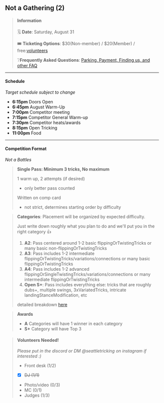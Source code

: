 ## Not a Gathering (2)

<!-- # Labor Day Mini -->

> #### Information
>
> 🗓️ **Date**: Saturday, August 31
>
> 🎟️ **Ticketing Options**: \$30(Non-member) / $20(Member) / free:[volunteers](#volunteers-needed)
>
> ❔**Frequently Asked Questions**: [Parking, Payment, Finding us, and other FAQ](../faq.html)

---

#### Schedule

_Target schedule subject to change_

- **6:15pm** Doors Open
- **6:45pm** August Warm-Up
- **7:00pm** Competitor meeting
- **7:15pm** Competitor General Warm-up
- **7:30pm** Competitor heats/awards
- **8:15pm** Open Tricking
- **11:00pm** Food

---

#### Competition Format

_Not a Battles_

> **Single Pass: Minimum 3 tricks, No maximum**
>
> 1 warm up, 2 attempts (if desired)
>
> - only better pass counted
>
> Written on comp card
>
> - not strict, determines starting order by difficulty

> **Categories**: Placement will be organized by expected difficulty.
>
> Just write down roughly what you plan to do and we'll put you in the right category 👍
>
> 1. **A2**: Pass centered around 1-2 basic flippingOrTwistingTricks or many basic non-flippingOrTwistingTricks
> 2. **A3**: Pass includes 1-2 intermediate flippingOrTwistingTricks/variations/connections or many basic flippingOrTwistingTricks
> 3. **A4**: Pass includes 1-2 advanced flippingOrSingleTwistingTricks/variations/connections or many intermediate flippingOrTwistingTricks
> 4. **Open S+**: Pass includes everything else: tricks that are roughly dubs+, multiple swings, 3xVariatedTricks, intricate landingStanceModification, etc
>
> detailed breakdown [here](https://rythrojaofficial.github.io/curriculum/)

> **Awards**
>
> - **A** Categories will have 1 winner in each category
> - **S+** Category will have Top 3

> #### Volunteers Needed!
>
> _Please put in the discord or DM @seattletricking on instagram if interested :)_
>
> - Front desk (1/2)
> - [x] ~~DJ (1/1)~~
> - Photo/video (0/3)
> - MC (0/1)
> - Judges (1/3)
